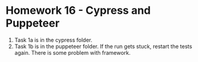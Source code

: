 # Homework 16 - Cypress and Puppeteer

1. Task 1a is in the cypress folder.
2. Task 1b is in the puppeteer folder. If the run gets stuck, restart the tests again. There is some problem with framework.
